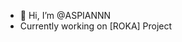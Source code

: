 - 👋 Hi, I’m @ASPIANNN
- Currently working on [ROKA] Project

<!---
You can connect me on Discord [ID(1888449392018)]
--->
